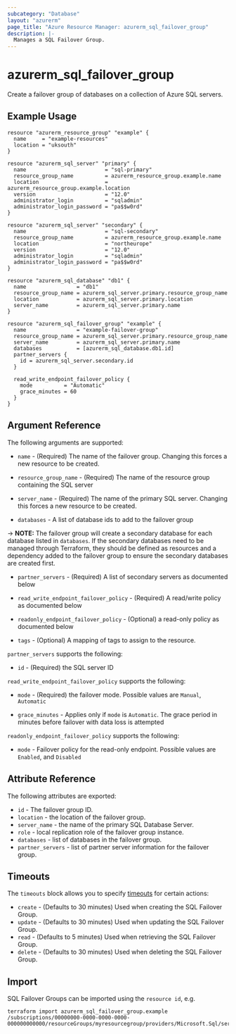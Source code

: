 ```yaml
---
subcategory: "Database"
layout: "azurerm"
page_title: "Azure Resource Manager: azurerm_sql_failover_group"
description: |-
  Manages a SQL Failover Group.
---
```


# azurerm_sql_failover_group

Create a failover group of databases on a collection of Azure SQL servers.

## Example Usage

```hcl
resource "azurerm_resource_group" "example" {
  name     = "example-resources"
  location = "uksouth"
}

resource "azurerm_sql_server" "primary" {
  name                         = "sql-primary"
  resource_group_name          = azurerm_resource_group.example.name
  location                     = azurerm_resource_group.example.location
  version                      = "12.0"
  administrator_login          = "sqladmin"
  administrator_login_password = "pa$$w0rd"
}

resource "azurerm_sql_server" "secondary" {
  name                         = "sql-secondary"
  resource_group_name          = azurerm_resource_group.example.name
  location                     = "northeurope"
  version                      = "12.0"
  administrator_login          = "sqladmin"
  administrator_login_password = "pa$$w0rd"
}

resource "azurerm_sql_database" "db1" {
  name                = "db1"
  resource_group_name = azurerm_sql_server.primary.resource_group_name
  location            = azurerm_sql_server.primary.location
  server_name         = azurerm_sql_server.primary.name
}

resource "azurerm_sql_failover_group" "example" {
  name                = "example-failover-group"
  resource_group_name = azurerm_sql_server.primary.resource_group_name
  server_name         = azurerm_sql_server.primary.name
  databases           = [azurerm_sql_database.db1.id]
  partner_servers {
    id = azurerm_sql_server.secondary.id
  }

  read_write_endpoint_failover_policy {
    mode          = "Automatic"
    grace_minutes = 60
  }
}
```

## Argument Reference

The following arguments are supported:

* `name` - (Required) The name of the failover group. Changing this forces a new resource to be created.

* `resource_group_name` - (Required) The name of the resource group containing the SQL server

* `server_name` - (Required) The name of the primary SQL server. Changing this forces a new resource to be created.

* `databases` - A list of database ids to add to the failover group

-> **NOTE:** The failover group will create a secondary database for each database listed in `databases`. If the secondary databases need to be managed through Terraform, they should be defined as resources and a dependency added to the failover group to ensure the secondary databases are created first.

* `partner_servers` - (Required) A list of secondary servers as documented below

* `read_write_endpoint_failover_policy` - (Required) A read/write policy as documented below

* `readonly_endpoint_failover_policy` - (Optional) a read-only policy as documented below

* `tags` - (Optional) A mapping of tags to assign to the resource.

`partner_servers` supports the following:

* `id` - (Required) the SQL server ID

`read_write_endpoint_failover_policy` supports the following:

* `mode` - (Required) the failover mode. Possible values are `Manual`, `Automatic`

* `grace_minutes` - Applies only if `mode` is `Automatic`. The grace period in minutes before failover with data loss is attempted

`readonly_endpoint_failover_policy` supports the following:

* `mode` - Failover policy for the read-only endpoint. Possible values are `Enabled`, and `Disabled`

## Attribute Reference

The following attributes are exported:

* `id` - The failover group ID.
* `location` - the location of the failover group.
* `server_name` - the name of the primary SQL Database Server.
* `role` - local replication role of the failover group instance.
* `databases` - list of databases in the failover group.
* `partner_servers` - list of partner server information for the failover group.

## Timeouts

The `timeouts` block allows you to specify [timeouts](https://www.terraform.io/docs/configuration/resources.html#timeouts) for certain actions:

* `create` - (Defaults to 30 minutes) Used when creating the SQL Failover Group.
* `update` - (Defaults to 30 minutes) Used when updating the SQL Failover Group.
* `read` - (Defaults to 5 minutes) Used when retrieving the SQL Failover Group.
* `delete` - (Defaults to 30 minutes) Used when deleting the SQL Failover Group.

## Import

SQL Failover Groups can be imported using the `resource id`, e.g.

```shell
terraform import azurerm_sql_failover_group.example /subscriptions/00000000-0000-0000-0000-000000000000/resourceGroups/myresourcegroup/providers/Microsoft.Sql/servers/myserver/failovergroups/group1
```
